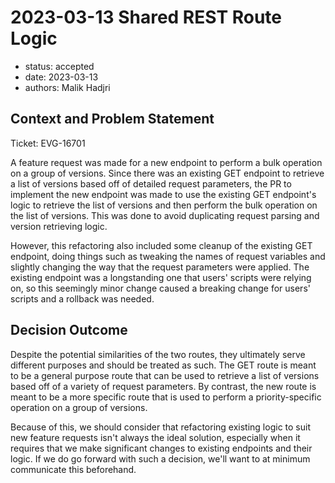 # 2023-03-13 Shared REST Route Logic

- status: accepted
- date: 2023-03-13
- authors: Malik Hadjri

## Context and Problem Statement

Ticket: EVG-16701

A feature request was made for a new endpoint to perform a bulk operation on a group of versions. Since there was an existing GET endpoint to retrieve a list of versions based off of detailed request parameters, the
PR to implement the new endpoint was made to use the existing GET endpoint's logic to retrieve the list of versions and then perform the bulk operation on the list of versions. This was done to avoid duplicating request parsing and version retrieving
logic.

However, this refactoring also included some cleanup of the existing GET endpoint, doing things such as tweaking the names of request variables and slightly changing the way that the request parameters were applied.
The existing endpoint was a longstanding one that users' scripts were relying on, so this seemingly minor change caused a breaking change for users' scripts and a rollback was needed.

## Decision Outcome

Despite the potential similarities of the two routes, they ultimately serve different purposes and should be treated as such. The GET route is meant to be a general purpose route that can be used to retrieve a list of versions based off of a variety of request parameters. By contrast, the new route is meant to be a more specific route that is used to perform a priority-specific operation on a group of versions.

Because of this, we should consider that refactoring existing logic to suit new feature requests isn't always the ideal solution, especially when it requires that we make significant changes to existing endpoints and their logic. If we do go forward with such a decision, we'll want to at minimum communicate this beforehand.
